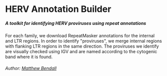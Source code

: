 # HERV Annotation Builder

##### A toolkit for identifying HERV proviruses using repeat annotations

For each family, we download RepeatMasker annotations for the internal and LTR regions. In
order to identify "proviruses", we merge internal regions with flanking LTR regions in the
same direction. The proviruses we identify are visually checked using IGV and are named
according to the cytogenic band where it is found.

###### _Author:  [Matthew Bendall](https://github.com/mlbendall/)_
